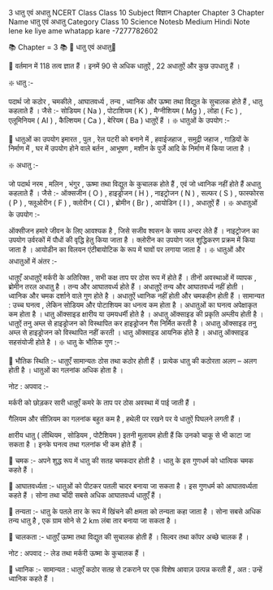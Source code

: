 
3 धातु एवं अधातु  NCERT
Class	Class 10
Subject	विज्ञान
Chapter	Chapter 3
Chapter Name	धातु एवं अधातु
									Category	Class 10 Science Notesb Medium	Hindi Note lene ke liye ame whatapp kare -7277782602

📚 Chapter = 3 📚
💠 धातु एवं अधातु💠

🔹 वर्तमान में 118 तत्व ज्ञात हैं । इनमें 90 से अधिक धातुऐं , 22 अधातुऐं और कुछ उपधातु हैं ।


❇️ धातु :- 

पदार्थ जो कठोर , चमकीले , आघातवर्ध्य , तन्य , ध्वानिक और ऊष्मा तथा विद्युत के सुचालक होते हैं , धातु कहलाते हैं । 
जैसे :- सोडियम ( Na ) , पोटाशियम ( K ) , मैग्नीशियम ( Mg ) , लोहा ( Fc ) , एलूमिनियम ( AI ) , कैल्शियम ( Ca ) , बेरियम ( Ba ) धातुऐं हैं ।
❇️ धातुओं के उपयोग :- 

🔹 धातुओं का उपयोग इमारत , पुल , रेल पटरी को बनाने में , हवाईजहाज , समुद्री जहाज , गाड़ियों के निर्माण में , घर में उपयोग होने वाले बर्तन , आभूषण , मशीन के पुर्जे आदि के निर्माण में किया जाता है ।


❇️ अधातु :-

जो पदार्थ नरम , मलिन , भंगुर , ऊष्मा तथा विद्युत के कुचालक होते हैं , एवं जो ध्वानिक नहीं होते हैं अधातु कहलाते हैं । 
जैसे :- ऑक्सजीन ( O ) , हाइड्रोजन ( H ) , नाइट्रोजन ( N ) , सल्फर ( S ) , फास्फोरस ( P ) , फ्लूओरीन ( F ) , क्लोरीन ( CI ) , ब्रोमीन ( Br ) , आयोडिन ( I ) , अधातुऐं हैं ।
❇️ अधातुओं के उपयोग :-

ऑक्सीजन हमारे जीवन के लिए आवश्यक है , जिसे सजीव श्वसन के समय अन्दर लेते हैं ।
नाइट्रोजन का उपयोग उर्वरकों में पौधों की वृद्धि हेतु किया जाता है । 
क्लोरीन का उपयोग जल शुद्धिकरण प्रक्रम में किया जाता है । 
आयोडीन का विलयन एंटीबायोटिक के रूप में घावों पर लगाया जाता है ।
❇️ धातुओं और अधातुओं में अंतर :-


धातुएँ	अधातुऐं 
मर्करी के अतिरिक्त , सभी कक्ष ताप पर ठोस रूप में होते हैं ।	तीनों अवस्थाओं में व्यापक , ब्रोमीन तरल अधातु है । 
तन्य और आघातवर्ध्य होते हैं । 	अधातुऐं तन्य और आघातवर्ध्य नहीं होती । 
ध्वानिक और चमक दर्शाने वाले गुण होते है ।	अधातुऐं ध्वानिक नहीं होती और चमकहीन होती हैं ।
सामान्यत : उच्च घनत्व , लेकिन सोडियम और पोटाशियम का धनत्व कम होता है ।	अधातुओं का घनत्व अपेक्षाकृत कम होता है । 
धातु ऑक्साइड क्षारीय या उमयधर्मी होते है । 	अधातु ऑक्साइड की प्रकृति अम्लीय होती है । 
धातुऐं तनु अम्ल से हाइड्रोजन को विस्थापित कर हाइड्रोजन गैस निर्मित करती है ।	अधातु ऑक्साइड तनु अम्ल से हाइड्रोजन को विस्थापित नहीं करती । 
धातु ऑक्साइड आयनिक होते है ।	अधातु ऑक्साइड सहसंयोजी होते है ।
❇️ धातु के भौतिक गुण :-

🔶 भौतिक स्थिति :- धातुएँ सामान्यतः ठोस तथा कठोर होती हैं । प्रत्येक धातु की कठोरता अलग – अलग होती है । धातुओं का गलनांक अधिक होता है ।

नोट : अपवाद :-


मर्करी को छोड़कर सारी धातुएँ कमरे के ताप पर ठोस अवस्था में पाई जाती हैं । 

गैलियम और सीज़ियम का गलनांक बहुत कम है , हथेली पर रखने पर ये धातुऐं पिघलने लगती हैं । 

क्षारीय धातु ( लीथियम , सोडियम , पोटैशियम ) इतनी मुलायम होती हैं कि उनको चाकू से भी काटा जा सकता है । इनके घनत्व तथा गलनांक भी कम होते हैं ।


🔶 चमक :- अपने शुद्ध रूप में धातु की सतह चमकदार होती है । धातु के इस गुणधर्म को धात्विक चमक कहते हैं । 

🔶 आघातवर्ध्यता :- धातुओं को पीटकर पतली चादर बनाया जा सकता है । इस गुणधर्म को आघातवर्ध्यता कहते हैं । सोना तथा चाँदी सबसे अधिक आघातवर्ध्य धातुएँ हैं । 

🔶 तन्यता :- धातु के पतले तार के रूप में खिंचने की क्षमता को तन्यता कहा जाता है । सोना सबसे अधिक तन्य धातु है , एक ग्राम सोने से 2 km लंबा तार बनाया जा सकता है ।


🔶 चालकता :- धातुएँ ऊष्मा तथा विद्युत की सुचालक होती हैं । सिल्वर तथा कॉपर अच्छे चालक हैं । 

नोट : अपवाद :- लेड तथा मर्करी ऊष्मा के कुचालक हैं । 

🔶 ध्वानिक :- सामान्यत : धातुएँ कठोर सतह से टकराने पर एक विशेष आवाज़ उत्पन्न करती हैं , अत : उन्हें ध्वानिक कहते हैं ।

